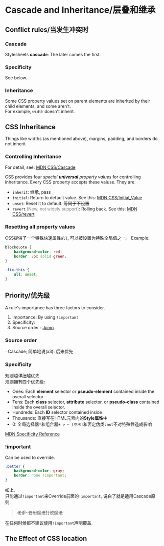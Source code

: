<style>
    .Note{
        color: gray;
    }
</style>

# Cascade and Inheritance/层叠和继承

## Conflict rules/当发生冲突时
### Cascade
Stylesheets **cascade**: The later comes the first.
### Specificity
See below.
### Inheritance
Some CSS property values set on parent elements are inherited by their child elements, and some aren't.  
For example, `width` doesn't inherit.

## CSS Inheritance
Things like widths (as mentioned above), margins, padding, and borders do not inherit
### Controlling Inheritance
For detail, see: [MDN CSS/Cascade](https://developer.mozilla.org/en-US/docs/Web/CSS/Cascade)

CSS provides four *special __universal__ property values* for controlling inheritance. Every CSS property accepts these valuse. They are:
- `inherit`: 继承, pass
- `initial`: Return to default value. See this: [MDN CSS/Initial_Value](https://developer.mozilla.org/en-US/docs/Web/CSS/initial_value)
- `unset`: Reset it to default. ~~等同于不设置~~  
- `revert` <span class='Note'>(New, not widely support)</span>: Rolling back. See this: [MDN CSS/revert](https://developer.mozilla.org/en-US/docs/Web/CSS/revert)

### Resetting all property values
CSS提供了一个特殊快速属性`all`, 可以被设置为特殊全局值之一。
Example:
```css
blockquote {
    background-color: red;
    border: 2px solid green;
}
        
.fix-this {
    all: unset;
}
```

## Priority/优先级
A rule's importance has three factors to consider.
1. Importance: By using `!important`
2. Specificity:
3. Source order : [Jump](#Cascade)

### Source order
=Cascade; 简单地说(x3): 后来优先

### Specificity
规则越详细越优先.  
规则拥有四个优先级: 
- Ones: Each **element** selector or **pseudo-element** contained inside the overall selector
- Tens: Each **class** selector, **attribute** selector, or **pseudo-class** contained inside the overall selector.
- Hundreds: Each **ID** selector contained inside
- Thousands: 直接写在HTML元素内的**Style属性**中
- 0: 全局选择器`*`和组合器`+ > ~ [空格]`和否定伪类`:not`不对特殊性造成影响

[MDN Specificity Reference](https://developer.mozilla.org/en-US/docs/Learn/CSS/Building_blocks/Cascade_and_inheritance#Understanding_the_cascade)

### !important
Can be used to override.
```css
.better {
    background-color: gray;
    border: none !important;
}
```
如上.  
只能通过`!important`来Override前面的`!important`, 说白了就是适用Cascade原则.  
> ~~老爹: 要用魔法打败魔法~~

在任何时候都不建议使用`!important`声明覆盖.
## The Effect of CSS location